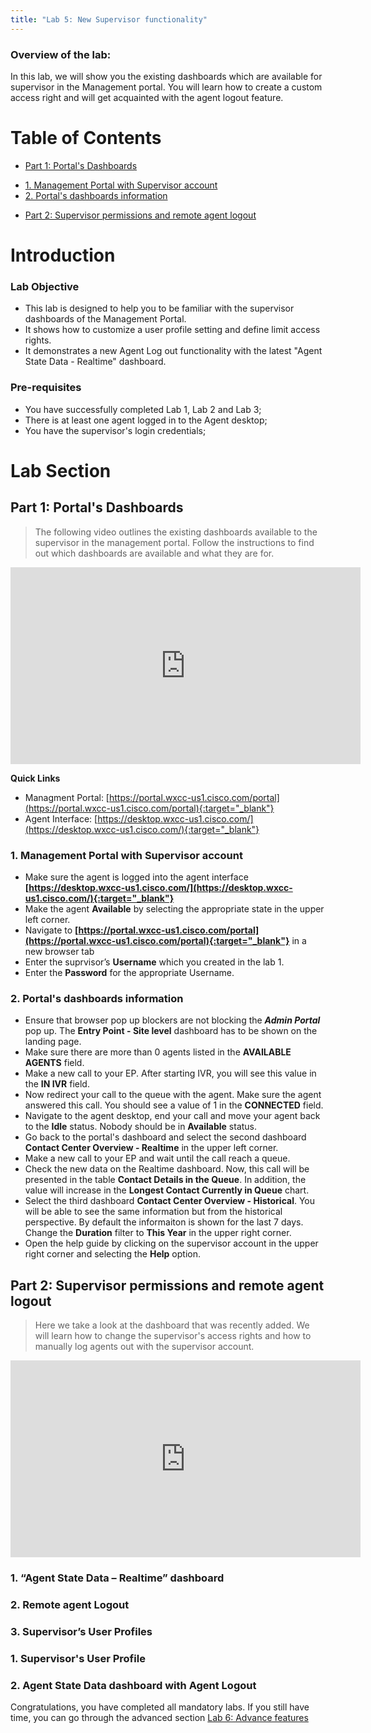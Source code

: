 ```yaml
---
title: "Lab 5: New Supervisor functionality"
---
```


### Overview of the lab:

In this lab, we will show you the existing dashboards which are available for supervisor in the Management portal. You will learn how to create a custom access right and will get acquainted with the agent logout feature.


# Table of Contents

- [Part 1: Portal's Dashboards](#part-1-Portals-Dashboards) 
* [1. Management Portal with Supervisor account](#management-portal-with-supervisor-account)
* [2. Portal's dashboards information](#portals-dashboards-information)
- [Part 2: Supervisor permissions and remote agent logout](#part-2-Supervisor-permissions-and-remote-agent-logout) 


# Introduction

### Lab Objective

- This lab is designed to help you to be familiar with the supervisor dashboards of the Management Portal. 
- It shows how to customize a user profile setting and define limit access rights.
- It demonstrates a new Agent Log out functionality with the latest "Agent State Data - Realtime" dashboard.

### Pre-requisites

- You have successfully completed Lab 1, Lab 2 and Lab 3;
- There is at least one agent logged in to the Agent desktop;
- You have the supervisor's login credentials;


# Lab Section

## Part 1: Portal's Dashboards

>The following video outlines the existing dashboards available to the supervisor in the management portal. Follow the instructions to find out which dashboards are available and what they are for.

<iframe width="560" height="315" src="https://www.youtube.com/embed/0NcgneC1UZo" frameborder="0" allow="accelerometer; autoplay; clipboard-write; encrypted-media; gyroscope; picture-in-picture" allowfullscreen></iframe>


**Quick Links**

- Managment Portal: [https://portal.wxcc-us1.cisco.com/portal](https://portal.wxcc-us1.cisco.com/portal){:target="_blank"}
- Agent Interface: [https://desktop.wxcc-us1.cisco.com/](https://desktop.wxcc-us1.cisco.com/){:target="_blank"}
 
### 1. Management Portal with Supervisor account
- Make sure the agent is logged into the agent interface **[https://desktop.wxcc-us1.cisco.com/](https://desktop.wxcc-us1.cisco.com/){:target="_blank"}** 
- Make the agent **Available** by selecting the appropriate state in the upper left corner.
- Navigate to **[https://portal.wxcc-us1.cisco.com/portal](https://portal.wxcc-us1.cisco.com/portal){:target="_blank"}** in a new browser tab
- Enter the suprvisor’s **Username** which you created in the lab 1.
- Enter the **Password** for the appropriate Username.

### 2. Portal's dashboards information
- Ensure that browser pop up blockers are not blocking the **_Admin Portal_** pop up. The **Entry Point - Site level** dashboard has to be shown on the landing page.
- Make sure there are more than 0 agents listed in the **AVAILABLE AGENTS** field.
- Make a new call to your EP. After starting IVR, you will see this value in the **IN IVR** field.
- Now redirect your call to the queue with the agent. Make sure the agent answered this call. You should see a value of 1 in the **CONNECTED** field. 
- Navigate to the agent desktop, end your call and move your agent back to the **Idle** status. Nobody should be in **Available** status.
- Go back to the portal's dashboard and select the second dashboard **Contact Center Overview - Realtime** in the upper left corner.
- Make a new call to your EP and wait until the call reach a queue.
- Check the new data on the Realtime dashboard. Now, this call will be presented in the table **Contact Details in the Queue**. In addition, the value will increase in the **Longest Contact Currently in Queue** chart.
-  Select the third dashboard **Contact Center Overview - Historical**. You will be able to see the same information but from the historical perspective. By default the informaiton is shown for the last 7 days. Change the **Duration** filter to **This Year** in the upper right corner. 
- Open the help guide by clicking on the supervisor account in the upper right corner and selecting the **Help** option.

## Part 2: Supervisor permissions and remote agent logout

>Here we take a look at the dashboard that was recently added. We will learn how to change the supervisor's access rights and how to manually log agents out with the supervisor account.

<iframe width="560" height="315" src="https://www.youtube.com/embed/0NcgneC1UZo" frameborder="0" allow="accelerometer; autoplay; clipboard-write; encrypted-media; gyroscope; picture-in-picture" allowfullscreen></iframe>

### 1. “Agent State Data – Realtime” dashboard 
### 2. Remote agent Logout 
### 3. Supervisor’s User Profiles


### 1. Supervisor's User Profile 
### 2. Agent State Data dashboard with Agent Logout 


Congratulations, you have completed all mandatory labs. If you still have time, you can go through the advanced section [Lab 6: Advance features](lab6.md)


